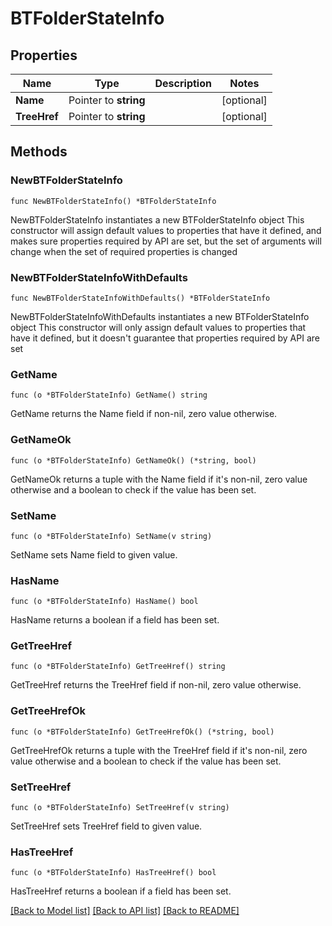 # BTFolderStateInfo

## Properties

Name | Type | Description | Notes
------------ | ------------- | ------------- | -------------
**Name** | Pointer to **string** |  | [optional] 
**TreeHref** | Pointer to **string** |  | [optional] 

## Methods

### NewBTFolderStateInfo

`func NewBTFolderStateInfo() *BTFolderStateInfo`

NewBTFolderStateInfo instantiates a new BTFolderStateInfo object
This constructor will assign default values to properties that have it defined,
and makes sure properties required by API are set, but the set of arguments
will change when the set of required properties is changed

### NewBTFolderStateInfoWithDefaults

`func NewBTFolderStateInfoWithDefaults() *BTFolderStateInfo`

NewBTFolderStateInfoWithDefaults instantiates a new BTFolderStateInfo object
This constructor will only assign default values to properties that have it defined,
but it doesn't guarantee that properties required by API are set

### GetName

`func (o *BTFolderStateInfo) GetName() string`

GetName returns the Name field if non-nil, zero value otherwise.

### GetNameOk

`func (o *BTFolderStateInfo) GetNameOk() (*string, bool)`

GetNameOk returns a tuple with the Name field if it's non-nil, zero value otherwise
and a boolean to check if the value has been set.

### SetName

`func (o *BTFolderStateInfo) SetName(v string)`

SetName sets Name field to given value.

### HasName

`func (o *BTFolderStateInfo) HasName() bool`

HasName returns a boolean if a field has been set.

### GetTreeHref

`func (o *BTFolderStateInfo) GetTreeHref() string`

GetTreeHref returns the TreeHref field if non-nil, zero value otherwise.

### GetTreeHrefOk

`func (o *BTFolderStateInfo) GetTreeHrefOk() (*string, bool)`

GetTreeHrefOk returns a tuple with the TreeHref field if it's non-nil, zero value otherwise
and a boolean to check if the value has been set.

### SetTreeHref

`func (o *BTFolderStateInfo) SetTreeHref(v string)`

SetTreeHref sets TreeHref field to given value.

### HasTreeHref

`func (o *BTFolderStateInfo) HasTreeHref() bool`

HasTreeHref returns a boolean if a field has been set.


[[Back to Model list]](../README.md#documentation-for-models) [[Back to API list]](../README.md#documentation-for-api-endpoints) [[Back to README]](../README.md)


